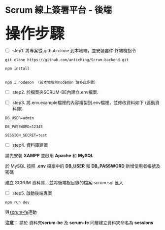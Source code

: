 # Scrum 線上簽署平台 - 後端

**<font size=20>操作步驟</font>**

- [ ] step1. 將專案從 github clone 到本地端，並安裝套件
終端機指令
```
git clone https://github.com/antiching/Scrum-backend.git

npm install


npm i nodemon （若本地端無nodemon 請多此步驟）
```

- [ ] step2.  於檔案夾SCRUM-BE內建立.env檔案.

- [ ] step3.  將.env.example檔裡的內容複製到.env檔裡，並修改資料如下 (連動資料庫)
```
DB_USER=admin

DB_PASSWORD=12345

SESSION_SECRET=test
```


- [ ] step4. 資料庫建置

請先安裝 **XAMPP** 並啟用 **Apache** 和 **MySQL**

於 MySQL 按照 **.env** 檔案中的 **DB_USER** 和 **DB_PASSWORD** 新增使用者帳號及密碼

建立 SCRUM 資料庫，並將後端根目錄的檔案 scrum.sql 匯入

- [ ] step5. 啟動後端專案　

```
npm run dev
```


與[scrum-fe](https://github.com/antiching/Scrum-frontend "Title")連動

**注意：**  請於 資料夾**scrum-be** 及 **scrum-fe** 同層建立資料夾命名為 **sessions**
